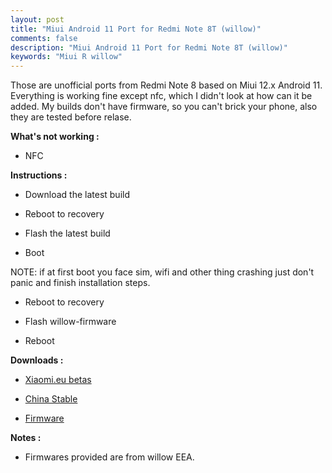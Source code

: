 ```yaml
---
layout: post
title: "Miui Android 11 Port for Redmi Note 8T (willow)"
comments: false
description: "Miui Android 11 Port for Redmi Note 8T (willow)"
keywords: "Miui R willow"
---
```



Those are unofficial ports from Redmi Note 8 based on Miui 12.x Android 11.
Everything is working fine except nfc, which I didn't look at how can it be added.
My builds don't have firmware, so you can't brick your phone, also they are tested before relase.


**What's not working :**

 * NFC

**Instructions :**

 * Download the latest build

 * Reboot to recovery

 * Flash the latest build

 * Boot

 NOTE: if at first boot you face sim, wifi and other thing crashing just don't panic and finish installation steps.

 * Reboot to recovery
 
 * Flash willow-firmware

 * Reboot

**Downloads :**

 * [Xiaomi.eu betas](https://sourceforge.net/projects/darkjoker360-developements/files/Xiaomi/Redmi%20Note%208/ROM/Miui-Ports-8T/xiaomi.eu-beta/)

 * [China Stable](https://sourceforge.net/projects/darkjoker360-developements/files/Xiaomi/Redmi%20Note%208/ROM/Miui-Ports-8T/china-rom/stable/)

 * [Firmware](https://sourceforge.net/projects/darkjoker360-developements/files/Xiaomi/Redmi%20Note%208/willow-firmware/A10/)

**Notes :**
* Firmwares provided are from willow EEA.
